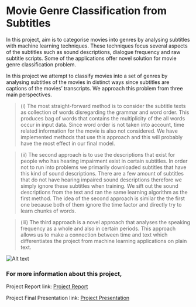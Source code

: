 # Movie Genre Classification from Subtitles

In this project, aim is to categorise movies into genres by analysing subtitles
with machine learning techniques. These techniques focus several aspects of the
subtitles such as sound descriptions, dialogue frequency and raw subtitle scripts.
Some of the applications offer novel solution for movie genre classification problem.

In this project we attempt to classify movies into a set of genres by analysing subtitles of the movies in distinct ways since subtitles are captions of the movies’ transcripts. We approach this problem from three main perspectives. 

> (i) The most straight-forward method is to consider the subtitle texts as collection of words disregarding the grammar and word order. This produces bag of words that contains the multiplicity of the all words occur in input data. Since word order is not taken into account, time related information for the movie is also not considered. We have implemented methods that use this approach and this will probably have the most effect in our final model.

> (ii) The second approach is to use the descriptions that exist for people who has hearing impairment exist in certain subtitles. In order not to run into problems we primarily downloaded subtitles that have this kind of sound descriptions. There are a few amount of subtitles that do not have hearing impaired sound descriptions therefore we simply ignore these subtitles when training. We sift out the sound descriptions from the text and ran the same learning algorithm as the first method. The idea of the second  approach is similar the the first one because both of them ignore the time factor and directly try to learn chunks of words. 

> (iii) The third approach is a novel approach that analyses the speaking frequency as a whole and also in certain periods. This approach allows us to make a connection between time and text which differentiates the project from machine learning applications on plain text.

![Alt text](/../master/figures/figure_logic.png)

### For more information about this project,
Project Report link:
[Project Report](../master/Group4_Final_Report.pdf)

Project Final Presentation link:
[Project Presentation](../master/Group4_Final_Presentation.pptx)
